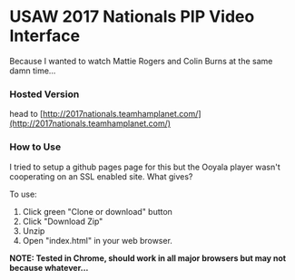 USAW 2017 Nationals PIP Video Interface
=======================================

Because I wanted to watch Mattie Rogers and Colin Burns at the same damn time...

### Hosted Version

head to [http://2017nationals.teamhamplanet.com/](http://2017nationals.teamhamplanet.com/)

### How to Use

I tried to setup a github pages page for this but the Ooyala player wasn't cooperating on an SSL enabled site. What gives?

To use:

1. Click green "Clone or download" button
2. Click "Download Zip"
3. Unzip
4. Open "index.html" in your web browser.

**NOTE: Tested in Chrome, should work in all major browsers but may not because whatever...**